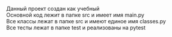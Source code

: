Данный проект создан как учебный\
Основной код лежит в папке src и имеет имя main.py\
Все классы лежат в папке src и имеют единое имя classes.py\
Все тесты лежат в папке test и реализованы на pytest